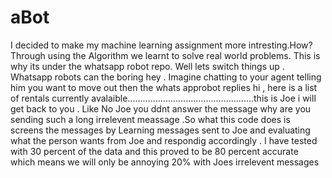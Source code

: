 # aBot

I decided to make my machine learning assignment more intresting.How?Through using the Algorithm we learnt to solve real world problems.
This is why its under the whatsapp robot repo. Well lets switch things up . Whatsapp robots can the boring hey . Imagine chatting to your agent telling him you want to move out then the whats approbot replies hi , here is a list of rentals currently avalaible..................................................this is Joe i will get back to you . Like No Joe you ddnt answer the message why are you sending such a long irrelevent meassage .So what this code does is screens the messages by Learning messages sent to Joe and evaluating what the person wants from Joe and respondig accordingly . I have tested with 30 percent of the data and this proved to be 80 percent accurate which means we will only be annoying 20% with Joes irrelevent messages
